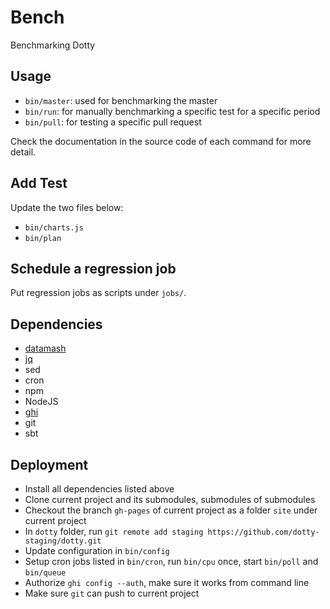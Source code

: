 # Bench

Benchmarking Dotty

## Usage

- `bin/master`: used for benchmarking the master
- `bin/run`: for manually benchmarking a specific test for a specific period
- `bin/pull`: for testing a specific pull request

Check the documentation in the source code of each command for more detail.

## Add Test

Update the two files below:

- `bin/charts.js`
- `bin/plan`

## Schedule a regression job

Put regression jobs as scripts under `jobs/`. 

## Dependencies

- [datamash](https://www.gnu.org/software/datamash/)
- [jq](https://stedolan.github.io/jq)
- sed
- cron
- npm
- NodeJS
- [ghi](https://github.com/stephencelis/ghi)
- git
- sbt

## Deployment

- Install all dependencies listed above
- Clone current project and its submodules, submodules of submodules
- Checkout the branch `gh-pages` of current project as a folder `site` under current project
- In `dotty` folder, run `git remote add staging https://github.com/dotty-staging/dotty.git`
- Update configuration in `bin/config`
- Setup cron jobs listed in `bin/cron`, run `bin/cpu` once, start `bin/poll` and `bin/queue`
- Authorize `ghi config --auth`, make sure it works from command line
- Make sure `git` can push to current project

